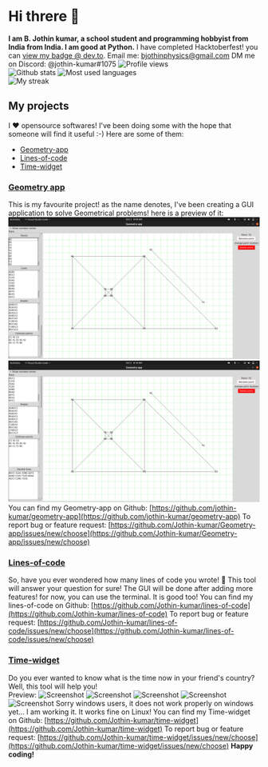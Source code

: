 # Hi threre 👋
**I am B. Jothin kumar, a school student and programming hobbyist from India from India. I am good at Python.**
I have completed Hacktoberfest! you can [view my badge @ dev.to](https://dev.to/jothinkumar).
Email me: [bjothinphysics@gmail.com](mailto:bjothinphysics@gmail.com)
DM me on Discord: @jothin-kumar#1075
![Profile views](https://visitor-badge.glitch.me/badge?page_id=Jothin-kumar.Jothin-kumar.jothin-kumar.github.io)  
![Github stats](https://github-readme-stats.vercel.app/api?username=Jothin-kumar&count_private=true&show_icons=true&theme=radical)
![Most used languages](https://github-readme-stats.vercel.app/api/top-langs/?username=Jothin-kumar&theme=radical)  
![My streak](https://github-readme-streak-stats.herokuapp.com/?user=Jothin-kumar&theme=dark)
## My projects
I ❤️ opensource softwares! I've been doing some with the hope that someone will find it useful :-)
Here are some of them:
 - [Geometry-app](/Geometry-app)
 - [Lines-of-code](/lines-of-code)
 - [Time-widget](/time-widget)
### [Geometry app](/Geometry-app)
This is my favourite project! as the name denotes, I've been creating a GUI application to solve Geometrical problems! here is a preview of it:
![Screenshot of Geometry app](https://github.com/Jothin-kumar/Geometry-app/blob/geometry-app/geometry%20app-1.png?raw=true)
![Screenshot of Geometry app](https://github.com/Jothin-kumar/Geometry-app/blob/geometry-app/geometry%20app-2.png?raw=true)
You can find my Geometry-app on Github: [https://github.com/jothin-kumar/geometry-app](https://github.com/jothin-kumar/geometry-app)
To report bug or feature request: [https://github.com/Jothin-kumar/Geometry-app/issues/new/choose](https://github.com/Jothin-kumar/Geometry-app/issues/new/choose)
### [Lines-of-code](/lines-of-code)
So, have you ever wondered how many lines of code you wrote! 🤔 This tool will answer your question for sure! The GUI will be done after adding more features! for now, you can use the terminal. It is good too!
You can find my lines-of-code on Github: [https://github.com/Jothin-kumar/lines-of-code](https://github.com/Jothin-kumar/lines-of-code)
To report bug or feature request: [https://github.com/Jothin-kumar/lines-of-code/issues/new/choose](https://github.com/Jothin-kumar/lines-of-code/issues/new/choose)
### [Time-widget](/time-widget)
Do you ever wanted to know what is the time now in your friend's country? Well, this tool will help you!  
Preview:
![Screenshot](https://jothin-kumar.github.io/time-widget/screenshots/1.png)
![Screenshot](https://jothin-kumar.github.io/time-widget/screenshots/2.png)
![Screenshot](https://jothin-kumar.github.io/time-widget/screenshots/3.png)
![Screenshot](https://jothin-kumar.github.io/time-widget/screenshots/4.png)
![Screenshot](https://jothin-kumar.github.io/time-widget/screenshots/5.png)
Sorry windows users, it does not work properly on windows yet... I am working it. It works fine on Linux!
You can find my Time-widget on Github: [https://github.com/Jothin-kumar/time-widget](https://github.com/Jothin-kumar/time-widget)
To report bug or feature request: [https://github.com/Jothin-kumar/time-widget/issues/new/choose](https://github.com/Jothin-kumar/time-widget/issues/new/choose)
**Happy coding!**
